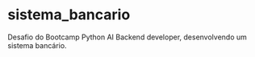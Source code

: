 # sistema_bancario
Desafio do Bootcamp Python AI Backend developer, desenvolvendo um sistema bancário.
